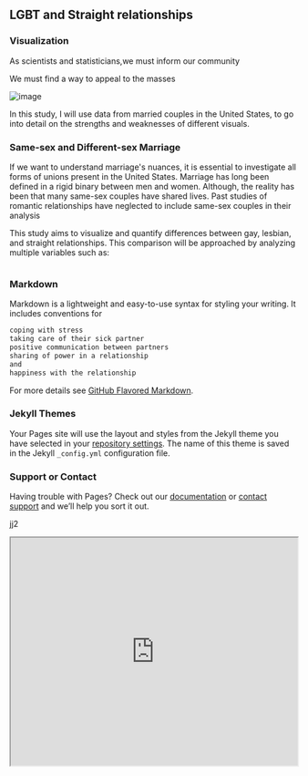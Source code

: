## LGBT and Straight relationships

### Visualization
As scientists and statisticians,we must inform our community


We must find a way to appeal to the masses

![image](https://user-images.githubusercontent.com/69866550/100770508-f4488f00-33c2-11eb-8f90-ea136c911212.png)

In this study, I will use data from married couples in the United States, to go into detail on the strengths and weaknesses of different visuals.

### Same-sex and Different-sex Marriage
If we want to understand marriage's nuances, it is essential to investigate all forms of unions present in the United States. Marriage has long been defined in a rigid binary between men and women. Although, the reality has been that many same-sex couples have shared lives. Past studies of romantic relationships have neglected to include same-sex couples in their analysis

This study aims to visualize and quantify differences between gay, lesbian, and straight relationships. This comparison will be approached by analyzing multiple variables such as: 

```

```
### Markdown

Markdown is a lightweight and easy-to-use syntax for styling your writing. It includes conventions for

```markdown
coping with stress
taking care of their sick partner
positive communication between partners
sharing of power in a relationship
and 
happiness with the relationship
```


For more details see [GitHub Flavored Markdown](https://guides.github.com/features/mastering-markdown/).

### Jekyll Themes

Your Pages site will use the layout and styles from the Jekyll theme you have selected in your [repository settings](https://github.com/LMDuarte/Relationships/settings). The name of this theme is saved in the Jekyll `_config.yml` configuration file.

### Support or Contact

Having trouble with Pages? Check out our [documentation](https://docs.github.com/categories/github-pages-basics/) or [contact support](https://github.com/contact) and we’ll help you sort it out.


jj2
<iframe src=
"https://github.com/LMDuarte/Relationships/blob/main/Gay%20likert.html"
style="width:100%; height:400px;"
></iframe>
